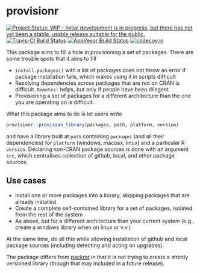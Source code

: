 # provisionr

[![Project Status: WIP - Initial development is in progress, but there has not yet been a stable, usable release suitable for the public.](http://www.repostatus.org/badges/latest/wip.svg)](http://www.repostatus.org/#wip)
[![Travis-CI Build Status](https://travis-ci.org/mrc-ide/provisionr.svg?branch=master)](https://travis-ci.org/mrc-ide/provisionr)
[![AppVeyor Build Status](https://ci.appveyor.com/api/projects/status/github/mrc-ide/provisionr?branch=master&svg=true)](https://ci.appveyor.com/project/mrc-ide/provisionr)
[![codecov.io](https://codecov.io/github/mrc-ide/provisionr/coverage.svg?branch=master)](https://codecov.io/github/mrc-ide/provisionr?branch=master)

This package aims to fill a hole in provisioning a set of packages.  There are some trouble spots that it aims to fill

* `install.packages()` with a list of packages does not throw an error if package installation fails, which makes using it in scripts difficult
* Resolving dependencies across packages that are not on CRAN is difficult.  `Remotes:` helps, but only if people have been dilegent
* Provisioning a set of packages for a different architecture than the one you are operating on is difficult.

What this package aims to do is let users write

```r
provisionr::provision_library(packages, path, platform, version)
```

and have a library built at `path` containing `packages` (and all their dependencies) for `platform` (windows, macosx, linux) and a particular R `version`.  Declaring non-CRAN package sources is done with an argument `src`, which centralises collection of github, local, and other package sources.

## Use cases

* Install one or more packages into a library, skipping packages that are already installed
* Create a complete self-contained library for a set of packages, isolated from the rest of the system
* As above, but for a different architecture than your current system (e.g., create a windows library when on linux or v.v.)

At the same time, do all this while allowing installation of github and local package sources (including detecting and acting on upgrades).

The package differs from [packrat](https://github.com/rstudio/packrat) in that it is not trying to create a strictly versioned library (though that may included in a future release).
